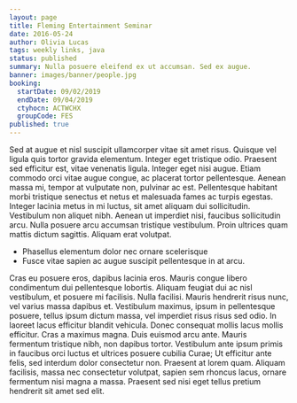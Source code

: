 ```yaml
---
layout: page
title: Fleming Entertainment Seminar
date: 2016-05-24
author: Olivia Lucas
tags: weekly links, java
status: published
summary: Nulla posuere eleifend ex ut accumsan. Sed ex augue.
banner: images/banner/people.jpg
booking:
  startDate: 09/02/2019
  endDate: 09/04/2019
  ctyhocn: ACTWCHX
  groupCode: FES
published: true
---
```

Sed at augue et nisl suscipit ullamcorper vitae sit amet risus. Quisque vel ligula quis tortor gravida elementum. Integer eget tristique odio. Praesent sed efficitur est, vitae venenatis ligula. Integer eget nisi augue. Etiam commodo orci vitae augue congue, ac placerat tortor pellentesque. Aenean massa mi, tempor at vulputate non, pulvinar ac est. Pellentesque habitant morbi tristique senectus et netus et malesuada fames ac turpis egestas. Integer lacinia metus in mi luctus, sit amet aliquam dui sollicitudin. Vestibulum non aliquet nibh. Aenean ut imperdiet nisi, faucibus sollicitudin arcu. Nulla posuere arcu accumsan tristique vestibulum. Proin ultrices quam mattis dictum sagittis. Aliquam erat volutpat.

* Phasellus elementum dolor nec ornare scelerisque
* Fusce vitae sapien ac augue suscipit pellentesque in at arcu.

Cras eu posuere eros, dapibus lacinia eros. Mauris congue libero condimentum dui pellentesque lobortis. Aliquam feugiat dui ac nisl vestibulum, et posuere mi facilisis. Nulla facilisi. Mauris hendrerit risus nunc, vel varius massa dapibus et. Vestibulum maximus, ipsum in pellentesque posuere, tellus ipsum dictum massa, vel imperdiet risus risus sed odio. In laoreet lacus efficitur blandit vehicula. Donec consequat mollis lacus mollis efficitur. Cras a maximus magna. Duis euismod arcu ante. Mauris fermentum tristique nibh, non dapibus tortor. Vestibulum ante ipsum primis in faucibus orci luctus et ultrices posuere cubilia Curae; Ut efficitur ante felis, sed interdum dolor consectetur non. Praesent at lorem quam. Aliquam facilisis, massa nec consectetur volutpat, sapien sem rhoncus lacus, ornare fermentum nisi magna a massa. Praesent sed nisi eget tellus pretium hendrerit sit amet sed elit.
